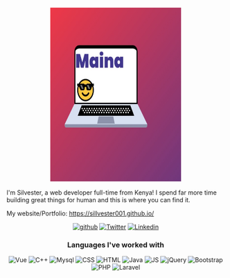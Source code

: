 <p align="center">
  <a href="https://tcno.co"><img src="profile.jpeg" alt="Maina" width="60%" height= "400px"></a>
</p>
  
I'm Silvester, a web developer full-time from Kenya!
I spend far more time building great things for human and this is where you can find it.

My website/Portfolio: https://sillvester001.github.io/
<p align="center">
 <a href="#"><img src="https://img.shields.io/badge/GitHub-100000?style=for-the-badge&logo=github&logoColor=white" alt="github"></a>
  <a href="https://twitter.com/stalonmainah1"><img src="https://img.shields.io/badge/Twitter-1DA1F2?style=for-the-badge&logo=twitter&logoColor=white" alt="Twitter"></a>
  <a href="https://www.linkedin.com/in/silvester-maina-68464a203"><img src="https://img.shields.io/badge/LinkedIn-0077B5?style=for-the-badge&logo=linkedin&logoColor=white" alt="Linkedin"></a>
 
</p>

<h3 align="center">Languages I've worked with</h3>
<p align="center">
  <img src="https://img.shields.io/badge/Vue.js-35495E?style=for-the-badge&logo=vuedotjs&logoColor=4FC08D" alt="Vue">
<!--   <img src="https://img.shields.io/badge/AutoHotkey-4FBB4F?style=for-the-badge&logo=autohotkey&logoColor=white" alt="PHP"> -->
  <img src="https://img.shields.io/badge/C%2B%2B-00599C?style=for-the-badge&logo=c%2B%2B&logoColor=white" alt="C++">
  <img src="https://img.shields.io/badge/MySQL-005C84?style=for-the-badge&logo=mysql&logoColor=white" alt="Mysql">
<!--   <img src="https://img.shields.io/badge/Python-3776AB?style=for-the-badge&logo=python&logoColor=white" alt="Python"> -->
  <img src="https://img.shields.io/badge/CSS-239120?&style=for-the-badge&logo=css3&logoColor=white" alt="CSS">
  <img src="https://img.shields.io/badge/HTML5-E34F26?style=for-the-badge&logo=html5&logoColor=white" alt="HTML">
  <img src="https://img.shields.io/badge/Java-ED8B00?style=for-the-badge&logo=java&logoColor=white" alt="Java">
  <img src="https://img.shields.io/badge/JavaScript-323330?style=for-the-badge&logo=javascript&logoColor=F7DF1E" alt="JS">
  <img src="https://img.shields.io/badge/jQuery-0769AD?style=for-the-badge&logo=jquery&logoColor=white" alt="jQuery">
  <img src="https://img.shields.io/badge/Bootstrap-563D7C?style=for-the-badge&logo=bootstrap&logoColor=white" alt="Bootstrap">
  <img src="https://img.shields.io/badge/PHP-777BB4?style=for-the-badge&logo=php&logoColor=white" alt="PHP">
  <img src="https://img.shields.io/badge/Laravel-FF2D20?style=for-the-badge&logo=laravel&logoColor=white" alt="Laravel">
</p>
<!-- https://github.com/alexandresanlim/Badges4-README.md-Profile -->
<!-- Direct donations: https://ko-fi.com/<br> -->

